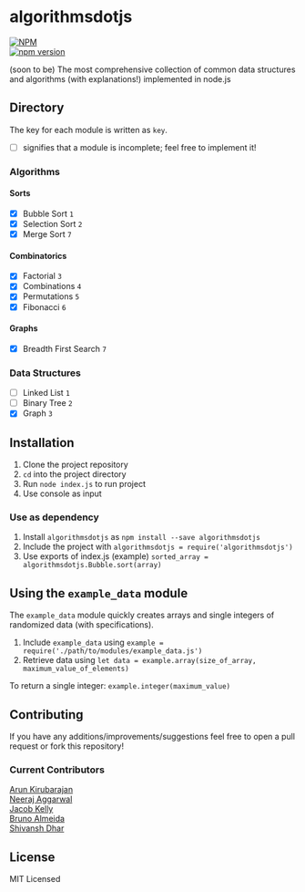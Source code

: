 # algorithmsdotjs

[![NPM](https://nodei.co/npm/algorithmsdotjs.png?mini=true)](https://nodei.co/npm/algorithmsdotjs/)  
[![npm version](https://badge.fury.io/js/algorithmsdotjs.svg)](https://badge.fury.io/js/algorithmsdotjs)

(soon to be) The most comprehensive collection of common data structures and algorithms (with explanations!) implemented in node.js

## Directory

The key for each module is written as `key`.

- [ ] signifies that a module is incomplete; feel free to implement it!

### Algorithms

#### Sorts

- [x] Bubble Sort `1`
- [x] Selection Sort `2`
- [x] Merge Sort `7`

#### Combinatorics

- [x] Factorial `3`
- [x] Combinations `4`
- [x] Permutations `5`
- [x] Fibonacci `6`

#### Graphs

- [x] Breadth First Search `7`

### Data Structures

- [ ] Linked List `1`
- [ ] Binary Tree `2`
- [x] Graph `3`

## Installation

1. Clone the project repository
2. `cd` into the project directory
3. Run `node index.js` to run project
4. Use console as input

### Use as dependency

1. Install `algorithmsdotjs` as `npm install --save algorithmsdotjs`
2. Include the project with `algorithmsdotjs = require('algorithmsdotjs')`
3. Use exports of index.js (example) `sorted_array = algorithmsdotjs.Bubble.sort(array)`

## Using the `example_data` module

The `example_data` module quickly creates arrays and single integers of randomized data (with specifications).

1. Include `example_data` using `example = require('./path/to/modules/example_data.js')`
2. Retrieve data using `let data = example.array(size_of_array, maximum_value_of_elements)`

To return a single integer: `example.integer(maximum_value)`

## Contributing

If you have any additions/improvements/suggestions feel free to open a pull request or fork this repository!

### Current Contributors

[Arun Kirubarajan](http://www.kirubarajan.com/)  
[Neeraj Aggarwal](http://neerajaggarwal.com/)  
[Jacob Kelly](https://github.com/jacobjinkelly)  
[Bruno Almeida](https://github.com/brunofalmeida)  
[Shivansh Dhar](https://github.com/shividhar)

## License

MIT Licensed
